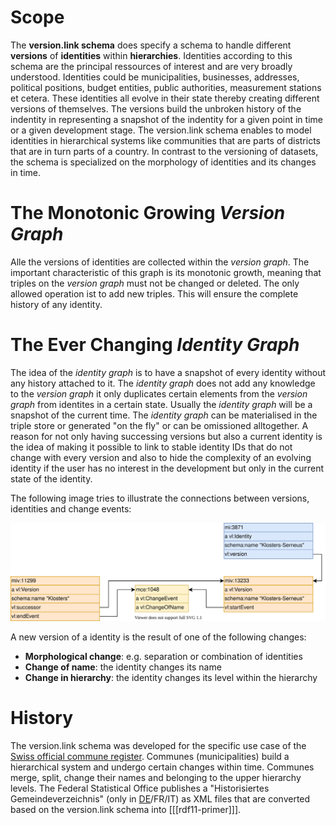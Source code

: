 # Scope
The **version.link schema** does specify a schema to handle different **versions** of **identities** within **hierarchies**. Identities according to this schema are the principal ressources of interest and are very broadly understood. Identities could be municipalities, businesses, addresses, political positions, budget entities, public authorities, measurement stations et cetera. These identities all evolve in their state thereby creating different versions of themselves. The versions build the unbroken history of the indentity in representing a snapshot of the indentity for a given point in time or a given development stage. The version.link schema enables to model identities in hierarchical systems like communities that are parts of districts that are in turn parts of a country. In contrast to the versioning of datasets, the schema is specialized on the morphology of identities and its changes in time. 

# The Monotonic Growing *Version Graph*
Alle the versions of identities are collected within the *version graph*. The important characteristic of this graph is its monotonic growth, meaning that triples on the *version graph* must not be changed or deleted. The only allowed operation ist to add new triples. This will ensure the complete history of any identity.

# The Ever Changing *Identity Graph*
The idea of the *identity graph* is to have a snapshot of every identity without any history attached to it. The *identity graph* does not add any knowledge to the *version graph* it only duplicates certain elements from the *version graph* from identites in a certain state. Usually the *identity graph* will be a snapshot of the current time. The *identity graph* can be materialised in the triple store or generated "on the fly" or can be omissioned alltogether. A reason for not only having successing versions but also a current identity is the idea of making it possible to link to stable identity IDs that do not change with every version and also to hide the complexity of an evolving identity if the user has no interest in the development but only in the current state of the identity. 

The following image tries to illustrate the connections between versions, identities and change events:

![Basic version.link schema structure](./img/basics.svg)

A new version of a identity is the result of one of the following changes:

* **Morphological change**: e.g. separation or combination of identities
* **Change of name**: the identity changes its name
* **Change in hierarchy**: the identity changes its level within the hierarchy

# History
The version.link schema was developed for the specific use case of the [Swiss official commune register](https://www.bfs.admin.ch/bfs/en/home/basics/swiss-official-commune-register.html). Communes (municipalities) build a hierarchical system and undergo certain changes within time. Communes merge, split, change their names and belonging to the upper hierarchy levels. The Federal Statistical Office publishes a "Historisiertes Gemeindeverzeichnis" (only in [DE](https://www.bfs.admin.ch/bfs/de/home/grundlagen/agvch/historisiertes-gemeindeverzeichnis.html)/FR/IT) as XML files that are converted based on the version.link schema into [[[rdf11-primer]]].
